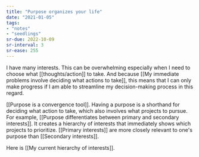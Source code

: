 ```yaml
---
title: "Purpose organizes your life"
date: "2021-01-05"
tags:
- "notes"
- "seedlings"
sr-due: 2022-10-09
sr-interval: 3
sr-ease: 255
---
```


I have many interests. This can be overwhelming especially when I need to choose what [[thoughts/action]] to take. And because [[My immediate problems involve deciding what actions to take]], this means that I can only make progress if I am able to streamline my decision-making process in this regard.

[[Purpose is a convergence tool]]. Having a purpose is a shorthand for deciding what action to take, which also involves what projects to pursue. For example, [[Purpose differentiates between primary and secondary interests]]. It creates a hierarchy of interests that immediately shows which projects to prioritize. [[Primary interests]] are more closely relevant to one's purpose than [[Secondary interests]].

Here is [[My current hierarchy of interests]].

